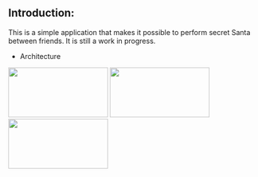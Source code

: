 ## Introduction:

This is a simple application that makes it possible to perform secret Santa between friends. It is still a work in progress. 
- Architecture

<img src="https://github.com/user-attachments/assets/fe2e3889-ed79-4629-bc59-3bb41a532220" width="200" height="100">
<img src="https://github.com/Zakaria-Oussalem/SecretSanta/assets/62648170/f044f8ae-8034-4585-85c1-4a8025a85231.png" width="200" height="100">
<img src="https://github.com/Zakaria-Oussalem/SecretSanta/assets/62648170/9a8637f1-8ce1-4765-8650-4d9705d7143f.png" width="200" height="100">
